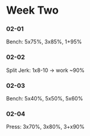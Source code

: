 # Week Two

### 02-01
Bench:
5x75%, 3x85%, 1+95%

### 02-02
Split Jerk:
1x8-10
    -> work ~90%

### 02-03
Bench:
5x40%, 5x50%, 5x60%

### 02-04
Press:
3x70%, 3x80%, 3+x90%

